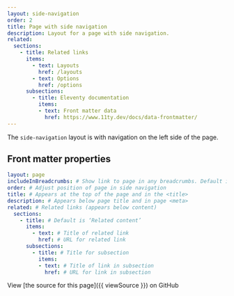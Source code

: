 ```yaml
---
layout: side-navigation
order: 2
title: Page with side navigation
description: Layout for a page with side navigation.
related:
  sections:
    - title: Related links
      items:
        - text: Layouts
          href: /layouts
        - text: Options
          href: /options
      subsections:
        - title: Eleventy documentation
          items:
          - text: Front matter data
            href: https://www.11ty.dev/docs/data-frontmatter/
---
```

The `side-navigation` layout is with navigation on the left side of the page.

## Front matter properties

```yaml
layout: page
includeInBreadcrumbs: # Show link to page in any breadcrumbs. Default is `false`
order: # Adjust position of page in side navigation
title: # Appears at the top of the page and in the <title>
description: # Appears below page title and in page <meta>
related: # Related links (appears below content)
  sections:
    - title: # Default is ‘Related content’
      items:
        - text: # Title of related link
          href: # URL for related link
      subsections:
        - title: # Title for subsection
          items:
          - text: # Title of link in subsection
            href: # URL for link in subsection
```

View [the source for this page]({{ viewSource }}) on GitHub
